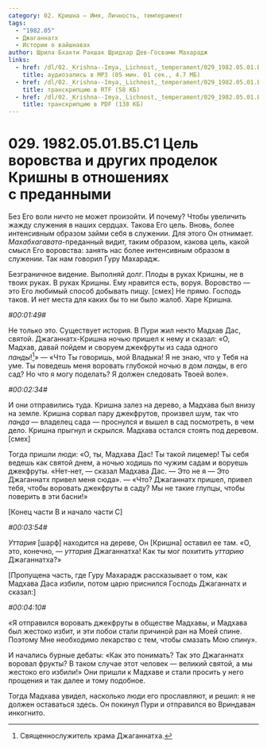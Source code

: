```yaml
---
category: 02. Кришна — Имя, Личность, темперамент
tags:
  - "1982.05"
  - Джаганнатх
  - Истории о вайшнавах
author: Шрила Бхакти Ракшак Шридхар Дев-Госвами Махарадж
links:
  - href: /dl/02._Krishna--Imya,_Lichnost,_temperament/029_1982.05.01.B5.C1_SridharMj_Cel_vorovstva_i_drugih_prodelok_Krishny_v_otnoshenijah_s_predannymi.mp3
    title: аудиозапись в MP3 (05 мин. 01 сек., 4.7 МБ)
  - href: /dl/02._Krishna--Imya,_Lichnost,_temperament/029_1982.05.01.B5.C1_SridharMj_Cel_vorovstva_i_drugih_prodelok_Krishny_v_otnoshenijah_s_predannymi.rtf
    title: транскрипцию в RTF (58 КБ)
  - href: /dl/02._Krishna--Imya,_Lichnost,_temperament/029_1982.05.01.B5.C1_SridharMj_Cel_vorovstva_i_drugih_prodelok_Krishny_v_otnoshenijah_s_predannymi.pdf
    title: транскрипцию в PDF (138 КБ)
---
```


# 029. 1982.05.01.B5.C1 Цель воровства и других проделок Кришны в отношениях с преданными

Без Его воли ничто не может произойти. И почему? Чтобы увеличить жажду служения в наших сердцах. Такова Его цель. Вновь, более интенсивным образом займи себя в служении. Для этого Он отнимает. *Махабхагавата*-преданный видит, таким образом, какова цель, какой смысл Его воровства: занять нас более интенсивным образом в служении. Так нам говорил Гуру Махарадж.

Безграничное видение. Выполняй долг. Плоды в руках Кришны, не в твоих руках. В руках Кришны. Ему нравится есть, воруя. Воровство — это Его любимый способ добывать пищу. [смех] Не прямо. Господь таков. И нет места для каких бы то ни было жалоб. Харе Кришна.

*#00:01:49#*

Не только это. Существует история. В Пури жил некто Мадхав Дас, святой. Джаганнатх-Кришна ночью пришел к нему и сказал: «О, Мадхав, давай пойдем и своруем джекфруты из сада одного *панды*![^_ftn1]» — «Что Ты говоришь, мой Владыка! Я не знаю, что у Тебя на уме. Ты поведешь меня воровать глубокой ночью в дом *панды*, в его сад? Но что я могу поделать? Я должен следовать Твоей воле».

*#00:02:34#*

И они отправились туда. Кришна залез на дерево, а Мадхава был внизу на земле. Кришна сорвал пару джекфрутов, произвел шум, так что *панда* — владелец сада — проснулся и вышел в сад посмотреть, в чем дело. Кришна прыгнул и скрылся. Мадхава остался стоять под деревом. [смех]

Тогда пришли люди: «О, ты, Мадхава Дас! Ты такой лицемер! Ты себя ведешь как святой днем, а ночью ходишь по чужим садам и воруешь джекфруты. «Нет-нет, — сказал Мадхава Дас. — Это не я — Это Джаганнатх привел меня сюда». — «Что? Джаганнатх пришел, привел тебя, чтобы воровать джекфруты в саду? Мы не такие глупцы, чтобы поверить в эти басни!»

[Конец части В и начало части С]

*#00:03:54#*

*Уттария* [шарф] находится на дереве, Он [Кришна] оставил ее там. «О, это, конечно, — *уттария* Джаганнатха! Как ты мог похитить *уттарию* Джаганнатха?»

[Пропущена часть, где Гуру Махарадж рассказывает о том, как Мадхава Даса избили, потом царю приснился Господь Джаганнатх и сказал:]

*#00:04:10#*

«Я отправился воровать джекфруты в обществе Мадхавы, и Мадхава был жестоко избит, и эти побои стали причиной ран на Моей спине. Поэтому Мне необходимо лекарство с тем, чтобы смазать Мою спину».

И начались бурные дебаты: «Как это понимать? Так это Джаганнатх воровал фрукты? В таком случае этот человек — великий святой, а мы жестоко его избили!» Они пришли к Мадхаве и стали просить у него прощения и так далее и тому подобное.

Тогда Мадхава увидел, насколько люди его прославляют, и решил: я не должен оставаться здесь. Он покинул Пури и отправился во Вриндаван инкогнито.



[^_ftn1]: Священнослужитель храма Джаганнатха.

